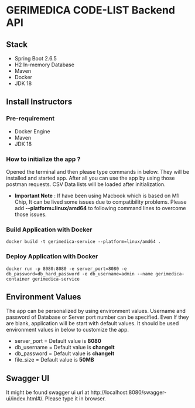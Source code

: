 # GERIMEDICA CODE-LIST Backend API

## Stack

- Spring Boot 2.6.5
- H2 In-memory Database
- Maven
- Docker
- JDK 18

## Install Instructors

### Pre-requirement
- Docker Engine
- Maven
- JDK 18

### How to initialize the app ?
Opened the terminal and then please type commands in below. They will be installed and started app. After all you can use the app by using those postman requests. CSV Data lists will be loaded after initialization.

- **Important Note** : If have been using Macbook which is based on M1 Chip, It can be lived some issues due to compatibility problems. Please add **--platform=linux/amd64** to following command lines to overcome those issues.

### Build Application with Docker
``` 
docker build -t gerimedica-service --platform=linux/amd64 .
```
### Deploy Application with Docker
``` 
docker run -p 8080:8080 -e server_port=8080 -e db_password=db_hard_password -e db_username=admin --name gerimedica-container gerimedica-service
```

## Environment Values
The app can be personalized by using environment values. Username and password of Database or Server port number can be specified. Even If they are blank, application will be start with default values. It should be used environment values in below to customize the app.

- server_port = Default value is **8080**
- db_username = Default value is **changeIt**
- db_password = Default value is **changeIt**
- file_size = Default value is **50MB**

## Swagger UI

It might be found swagger ui url at http://localhost:8080/swagger-ui/index.html#/. Please type it in browser.
